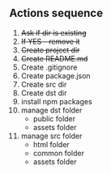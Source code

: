 ## Actions sequence
1. ~~Ask if dir is existing~~
1. ~~If YES - remove it~~
1. ~~Create project dir~~
1. ~~Create README.md~~
1. Create .gitignore
1. Create package.json
1. Create src dir
1. Create dst dir
1. install npm packages
1. manage dst folder
    * public folder
    * assets folder
1. manage src folder
    * html folder
    * common folder
    * assets folder